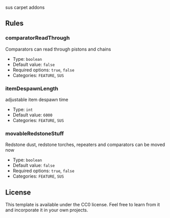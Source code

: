 sus carpet addons

## Rules
### comparatorReadThrough
Comparators can read through pistons and chains
* Type: `boolean`
* Default value: `false`
* Required options: `true`, `false`
* Categories: `FEATURE`, `SUS`

### itemDespawnLength
adjustable item despawn time
* Type: `int`
* Default value: `6000`
* Categories: `FEATURE`, `SUS`

### movableRedstoneStuff
Redstone dust, redstone torches, repeaters and comparators can be moved now
* Type: `boolean`
* Default value: `false`
* Required options: `true`, `false`
* Categories: `FEATURE`, `SUS`

## License
This template is available under the CC0 license. Feel free to learn from it and incorporate it in your own projects.
